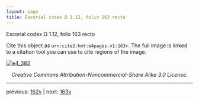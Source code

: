```yaml
---
layout: page
title: Escorial codex Ω 1.12, folio 163 recto
---
```


Escorial codex Ω 1.12, folio 163 recto

Cite this object as `urn:cite2:hmt:e4pages.v1:163r`.  The full image is linked to a citation tool you can use to cite regions of the image.

[![e4_382](http://www.homermultitext.org/iipsrv?IIIF=/project/homer/pyramidal/deepzoom/hmt/e4img/2017a/e4_382.tif/full/800,/0/default.jpg)](http://www.homermultitext.org/ict2/?urn=urn:cite2:hmt:e4img.2017a:e4_382) 

<p style="text-align: center; font-style: italic;">Creative Commons Attribution-Noncommercial-Share Alike 3.0 License.</p>

---

previous: [162v](../162v/) | next: [163v](../163v/)
